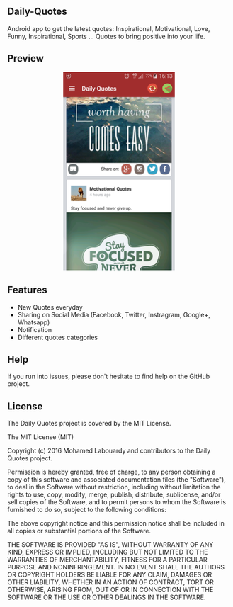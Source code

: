 ## Daily-Quotes
Android app to get the latest quotes: Inspirational, Motivational, Love, Funny, Inspirational, Sports ... Quotes to bring positive into your life.

## Preview

<p align="center">
  <img src="screenshot.webp" width="50%">
</p>

## Features

- New Quotes everyday
- Sharing on Social Media (Facebook, Twitter, Instragram, Google+, Whatsapp)
- Notification
- Different quotes categories

## Help

If you run into issues, please don't hesitate to find help on the GitHub project.

## License

The Daily Quotes project is covered by the MIT License.

The MIT License (MIT)

Copyright (c) 2016 Mohamed Labouardy and contributors to the Daily Quotes project.

Permission is hereby granted, free of charge, to any person obtaining a copy of this software and associated documentation files (the "Software"), to deal in the Software without restriction, including without limitation the rights to use, copy, modify, merge, publish, distribute, sublicense, and/or sell copies of the Software, and to permit persons to whom the Software is furnished to do so, subject to the following conditions:

The above copyright notice and this permission notice shall be included in all copies or substantial portions of the Software.

THE SOFTWARE IS PROVIDED "AS IS", WITHOUT WARRANTY OF ANY KIND, EXPRESS OR IMPLIED, INCLUDING BUT NOT LIMITED TO THE WARRANTIES OF MERCHANTABILITY, FITNESS FOR A PARTICULAR PURPOSE AND NONINFRINGEMENT. IN NO EVENT SHALL THE AUTHORS OR COPYRIGHT HOLDERS BE LIABLE FOR ANY CLAIM, DAMAGES OR OTHER LIABILITY, WHETHER IN AN ACTION OF CONTRACT, TORT OR OTHERWISE, ARISING FROM, OUT OF OR IN CONNECTION WITH THE SOFTWARE OR THE USE OR OTHER DEALINGS IN THE SOFTWARE.
